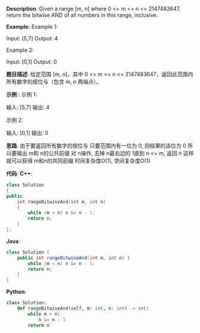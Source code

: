 __Description__:
Given a range [m, n] where 0 <= m <= n <= 2147483647, return the bitwise AND of all numbers in this range, inclusive.

__Example:__
Example 1:

Input: [5,7]
Output: 4

Example 2:

Input: [0,1]
Output: 0

__题目描述__:
给定范围 [m, n]，其中 0 <= m <= n <= 2147483647，返回此范围内所有数字的按位与（包含 m, n 两端点）。

__示例 :__
示例 1: 

输入: [5,7]
输出: 4

示例 2:

输入: [0,1]
输出: 0

__思路__:
由于要返回所有数字的按位与
只要范围内有一位为 0, 则结果的该位为 0
所以要输出 m和 n的公共前缀
对 n操作, 去掉 n最右边的 1直到 n <= m, 返回 n
这样就可以获得 m和n的共同前缀
时间复杂度O(1), 空间复杂度O(1)

__代码__:
__C++__:
```C++
class Solution 
{
public:
    int rangeBitwiseAnd(int m, int n) 
    {
        while (m < n) n &= n - 1;
        return n;
    }
};
```

__Java__:
```Java
class Solution {
    public int rangeBitwiseAnd(int m, int n) {
        while (m < n) n &= n - 1;
        return n;
    }
}
```

__Python__:
```Python
class Solution:
    def rangeBitwiseAnd(self, m: int, n: int) -> int:
        while m < n:
            n &= n - 1
        return n
```